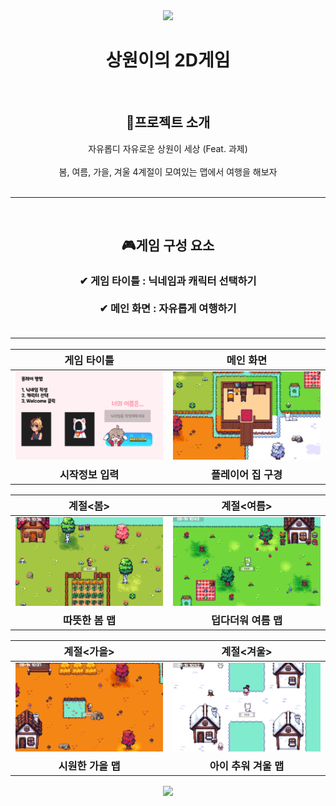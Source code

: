<div align = "center"> 
<img src="https://capsule-render.vercel.app/api?type=waving&color=9FF781&height=120&section=header" />

<h1> 상원이의 2D게임 </h1>
<br>
<h2> 🎵프로젝트 소개 </h2>
자유롭디 자유로운 상원이 세상 (Feat. 과제)<br><br>
봄, 여름, 가을, 겨울 4계절이 모여있는 맵에서 여행을 해보자<br><br>

---

<br>
<h2>🎮게임 구성 요소</h2>

<h3>
✔ 게임 타이틀 : 닉네임과 캐릭터 선택하기<br><br>
✔ 메인 화면 : 자유롭게 여행하기<br><br>

---

|게임 타이틀|메인 화면|
|:------:|:------:|
|![title](https://github.com/Kwaksangwon93/homework2/blob/main/ReadMeImages/title.PNG?raw=true)|![home](https://github.com/Kwaksangwon93/homework2/blob/main/ReadMeImages/home.PNG?raw=true)|
|시작정보 입력|플레이어 집 구경|

|계절<봄>|계절<여름>|
|:------:|:------:|
|![spring](https://github.com/Kwaksangwon93/homework2/blob/main/ReadMeImages/spring.PNG?raw=true)|![summer](https://github.com/Kwaksangwon93/homework2/blob/main/ReadMeImages/summer.PNG?raw=true)|
|따뜻한 봄 맵|덥다더워 여름 맵|

|계절<가을>|계절<겨울>|
|:------:|:------:|
|![autumn](https://github.com/Kwaksangwon93/homework2/blob/main/ReadMeImages/autumn.PNG?raw=true)|![winter](https://github.com/Kwaksangwon93/homework2/blob/main/ReadMeImages/winter.PNG?raw=true)|
|시원한 가을 맵|아이 추워 겨울 맵|

<img src="https://capsule-render.vercel.app/api?type=waving&color=9FF781&height=120&section=footer" />
</div>
